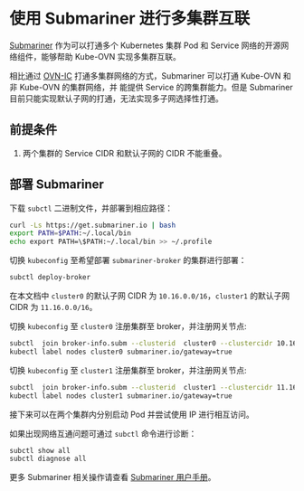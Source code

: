 # 使用 Submariner 进行多集群互联

[Submariner](https://submariner.io/) 作为可以打通多个 Kubernetes 集群 Pod 和 Service 网络的开源网络组件，能够帮助
 Kube-OVN 实现多集群互联。

相比通过 [OVN-IC](./with-ovn-ic.md) 打通多集群网络的方式，Submariner 可以打通 Kube-OVN 和非 Kube-OVN 的集群网络，并
能提供 Service 的跨集群能力。但是 Submariner 目前只能实现默认子网的打通，无法实现多子网选择性打通。

## 前提条件
1. 两个集群的 Service CIDR 和默认子网的 CIDR 不能重叠。

## 部署 Submariner

下载 `subctl` 二进制文件，并部署到相应路径：

```bash
curl -Ls https://get.submariner.io | bash
export PATH=$PATH:~/.local/bin
echo export PATH=\$PATH:~/.local/bin >> ~/.profile
```

切换 `kubeconfig` 至希望部署 `submariner-broker` 的集群进行部署：

```bash
subctl deploy-broker
```

在本文档中 `cluster0` 的默认子网 CIDR 为 `10.16.0.0/16`，`cluster1` 的默认子网 CIDR 为 `11.16.0.0/16`。

切换 `kubeconfig` 至 `cluster0` 注册集群至 broker，并注册网关节点:

```bash
subctl  join broker-info.subm --clusterid  cluster0 --clustercidr 10.16.0.0/16  --natt=false --cable-driver vxlan --health-check=false
kubectl label nodes cluster0 submariner.io/gateway=true
```

切换 `kubeconfig` 至 `cluster1` 注册集群至 broker，并注册网关节点:

```bash
subctl  join broker-info.subm --clusterid  cluster1 --clustercidr 11.16.0.0/16  --natt=false --cable-driver vxlan --health-check=false
kubectl label nodes cluster1 submariner.io/gateway=true
```

接下来可以在两个集群内分别启动 Pod 并尝试使用 IP 进行相互访问。

如果出现网络互通问题可通过 `subctl` 命令进行诊断：

```bash
subctl show all
subctl diagnose all
```

更多 Submariner 相关操作请查看 [Submariner 用户手册](https://submariner.io/operations/usage/)。
